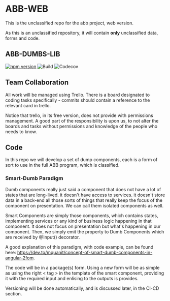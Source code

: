 # ABB-WEB
This is the unclassified repo for the abb project, web version.

As this is an unclassified repository, it will contain **only** unclassified data, forms and code.

## ABB-DUMBS-LIB
[![npm version](https://badge.fury.io/js/abb-dumbs-lib.svg)](https://badge.fury.io/js/abb-dumbs-lib) 
![Build](https://github.com/moshesamson1/ABB-WEB/workflows/Build/badge.svg) 
![Codecov](https://img.shields.io/codecov/c/github/moshesamson1/ABB-WEB?token=WAOEA7CXGH)

## Team Collaboration
All work will be managed using Trello.
There is a board designated to coding tasks specifically - commits should contain a reference to the relevant card in trello.

Notice that trello, in its free version, does not provide with permissions management. A good part of the responsibility is upon us, to not alter the boards and tasks without permissions and knowledge of the people who needs to know.

## Code
In this repo we will develop a set of dump components, each is a form of sort to use in the full ABB program, which is classified.

### Smart-Dumb Paradigm
Dumb components really just said a component that does not have a lot of states that are long-lived. it doesn't have access to services. it doesn't store data in a back-end all those sorts of things that really keep the focus of the component on presentation. We can call them isolated components as well.

Smart Components are simply those components, which contains states, implementing services or any kind of business logic happening in that component. It does not focus on presentation but what's happening in our component. Then, we simply emit the property to Dumb Components which are received by @Input() decorator.

A good explanation of this paradigm, with code example, can be found here: https://dev.to/mquanit/concept-of-smart-dumb-components-in-angular-2fom.

The code will be in a package(s) form. Using a new form will be as simple as using the right < tag > in the template of the smart component, providing it with the required input and enlising to the outputs is provides.

Versioning will be done automatically, and is discussed later, in the CI-CD section.
